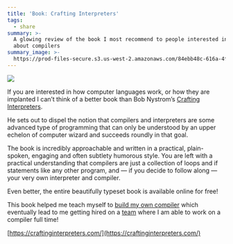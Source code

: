 ```yaml
---
title: 'Book: Crafting Interpreters'
tags:
  - share
summary: >-
  A glowing review of the book I most recommend to people interested in learning
  about compilers
summary_image: >-
  https://prod-files-secure.s3.us-west-2.amazonaws.com/84ebb48c-616a-4f51-ae9a-991a4e0a7e9b/7b8b516f-bbe5-4437-bfa5-08c769bcfa1f/Untitled.png?X-Amz-Algorithm=AWS4-HMAC-SHA256&X-Amz-Content-Sha256=UNSIGNED-PAYLOAD&X-Amz-Credential=AKIAT73L2G45HZZMZUHI%2F20240722%2Fus-west-2%2Fs3%2Faws4_request&X-Amz-Date=20240722T031329Z&X-Amz-Expires=3600&X-Amz-Signature=2c21b0368b903a24c23314ea093801f9585adff27bc76bf0deca6a5b4311a8e6&X-Amz-SignedHeaders=host&x-id=GetObject
---
```

![](https://prod-files-secure.s3.us-west-2.amazonaws.com/84ebb48c-616a-4f51-ae9a-991a4e0a7e9b/7b8b516f-bbe5-4437-bfa5-08c769bcfa1f/Untitled.png?X-Amz-Algorithm=AWS4-HMAC-SHA256&X-Amz-Content-Sha256=UNSIGNED-PAYLOAD&X-Amz-Credential=AKIAT73L2G45HZZMZUHI%2F20240722%2Fus-west-2%2Fs3%2Faws4_request&X-Amz-Date=20240722T031329Z&X-Amz-Expires=3600&X-Amz-Signature=2c21b0368b903a24c23314ea093801f9585adff27bc76bf0deca6a5b4311a8e6&X-Amz-SignedHeaders=host&x-id=GetObject)


If you are interested in how computer languages work, or how they are implanted I can’t think of a better book than Bob Nystrom’s [Crafting Interpreters](https://craftinginterpreters.com/).


He sets out to dispel the notion that compilers and interpreters are some advanced type of programming that can only be understood by an upper echelon of computer wizard and succeeds roundly in that goal.


The book is incredibly approachable and written in a practical, plain-spoken, engaging and often subtlety humorous style. You are left with a practical understanding that compilers are just a collection of loops and if statements like any other program, and — if you decide to follow along — your very own interpreter and compiler.


Even better, the entire beautifully typeset book is available online for free!


This book helped me teach myself to [build my own compiler](https://jordaneldredge.com/blog/speeding-up-winamps-music-visualizer-with-webassembly/) which eventually lead to me getting hired on a [team](https://relay.dev/) where I am able to work on a compiler full time!


[https://craftinginterpreters.com/](https://craftinginterpreters.com/)


